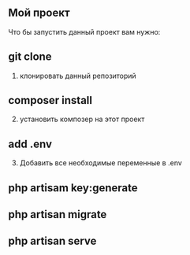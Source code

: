 
## Мой проект
Что бы запустить данный проект вам нужно:
## git clone
1) клонировать данный репозиторий
## composer install
2) установить композер на этот проект
## add .env
3) Добавить все необходимые переменные в .env
## php artisam key:generate
## php artisan migrate
## php artisan serve
